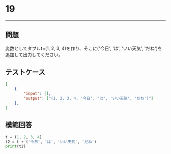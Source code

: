 # 19

---
## 問題

変数としてタプルt=(1, 2, 3, 4)を作り、そこに('今日', 'は', 'いい天気', 'だね')を追加して出力してください。

## テストケース

```json
[
	{
		"input": [],
		"output": ["(1, 2, 3, 4, '今日', 'は', 'いい天気', 'だね')"]
  	},
]
```

## 模範回答
```python
t = (1, 2, 3, 4)
t2 = t + ('今日', 'は', 'いい天気', 'だね')
print(t2)
```